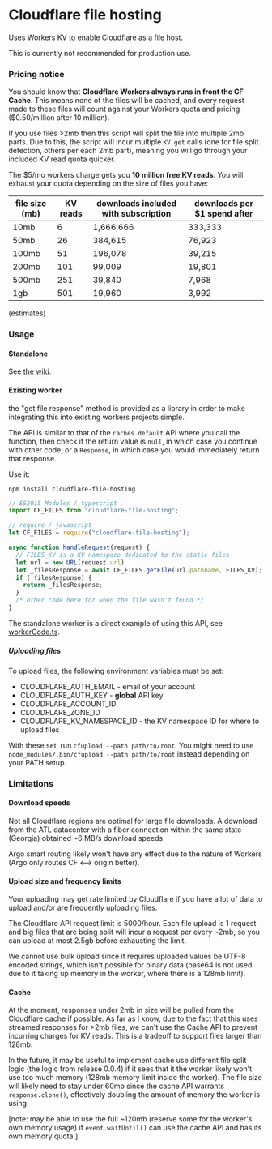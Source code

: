 # Cloudflare file hosting 

Uses Workers KV to enable Cloudflare as a file host. 

This is currently not recommended for production use.

### Pricing notice

You should know that **Cloudflare Workers always runs in front the CF Cache**. This means none of the files will be cached, and every request made to these files will count against your Workers quota and pricing ($0.50/million after 10 million).

If you use files >2mb then this script will split the file into multiple 2mb parts. Due to this, the script will incur multiple `KV.get` calls (one for file split detection, others per each 2mb part), meaning you will go through your included KV read quota quicker. 

The $5/mo workers charge gets you **10 million free KV reads**. You will exhaust your quota depending on the size of files you have:

|file size (mb)|KV reads|downloads included with subscription|downloads per $1 spend after| 
|---|---|---|---|
|10mb|6|1,666,666|333,333|
|50mb|26|384,615|76,923|
|100mb|51|196,078|39,215|
|200mb|101|99,009|19,801|
|500mb|251|39,840|7,968|
|1gb|501|19,960|3,992|

(estimates)

### Usage

#### Standalone

See [the wiki](https://github.com/judge2020/cloudflare-file-hosting/wiki/Standalone-usage).

#### Existing worker

the "get file response" method is provided as a library in order to make integrating this into existing workers projects simple.

The API is similar to that of the `caches.default` API where you call the function, then check if the return value is `null`, in which case you continue with other code, or a `Response`, in which case you would immediately return that response. 

Use it:

 `npm install cloudflare-file-hosting`

```js
// ES2015 Modules / typescript
import CF_FILES from "cloudflare-file-hosting";

// require / javascript
let CF_FILES = require("cloudflare-file-hosting");

async function handleRequest(request) {
  // FILES_KV is a KV namespace dedicated to the static files
  let url = new URL(request.url)
  let _filesResponse = await CF_FILES.getFile(url.pathname, FILES_KV);
  if (_filesResponse) {
    return _filesResponse;
  }
  /* other code here for when the file wasn't found */
}
```

The standalone worker is a direct example of using this API, see [workerCode.ts](worker/workerCode.ts).

##### Uploading files

To upload files, the following environment variables must be set:

* CLOUDFLARE_AUTH_EMAIL - email of your account
* CLOUDFLARE_AUTH_KEY - **global** API key
* CLOUDFLARE_ACCOUNT_ID
* CLOUDFLARE_ZONE_ID
* CLOUDFLARE_KV_NAMESPACE_ID - the KV namespace ID for where to upload files

With these set, run `cfupload --path path/to/root`. You might need to use `node_modules/.bin/cfupload --path path/to/root` instead depending on your PATH setup.

### Limitations

#### Download speeds

Not all Cloudflare regions are optimal for large file downloads. A download from the ATL datacenter with a fiber connection within the same state (Georgia) obtained ~6 MB/s download speeds.

Argo smart routing likely won't have any effect due to the nature of Workers (Argo only routes CF <--> origin better).

#### Upload size and frequency limits

Your uploading may get rate limited by Cloudflare if you have a lot of data to upload and/or are frequently uploading files. 

The Cloudflare API request limit is 5000/hour. Each file upload is 1 request and big files that are being split will incur a request per every ~2mb, so you can upload at most 2.5gb before exhausting the limit.

We cannot use bulk upload since it requires uploaded values be UTF-8 encoded strings, which isn't possible for binary data (base64 is not used due to it taking up memory in the worker, where there is a 128mb limit).

#### Cache


At the moment, responses under 2mb in size will be pulled from the Cloudflare cache if possible. 
As far as I know, due to the fact that this uses streamed responses for >2mb files, we can't use the Cache API to prevent incurring charges for KV reads. This is a tradeoff to support files larger than 128mb. 

In the future, it may be useful to implement cache use different file split logic (the logic from release 0.0.4) if it sees that it the worker likely won't use too much memory (128mb memory limit inside the worker). The file size will likely need to stay under 60mb since the cache API warrants `response.clone()`, effectively doubling the amount of memory the worker is using.

[note: may be able to use the full ~120mb (reserve some for the worker's own memory usage) if `event.waitUntil()` can use the cache API and has its own memory quota.]
